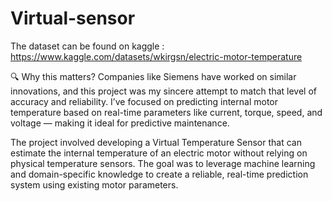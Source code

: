 ﻿# Virtual-sensor

The dataset can be found on kaggle : https://www.kaggle.com/datasets/wkirgsn/electric-motor-temperature

🔍 Why this matters? Companies like Siemens have worked on similar innovations, and this project was my sincere attempt to match that level of accuracy and reliability. I’ve focused on predicting internal motor temperature based on real-time parameters like current, torque, speed, and voltage — making it ideal for predictive maintenance.

The project involved developing a Virtual Temperature Sensor that can estimate the internal temperature of an electric motor without relying on physical temperature sensors. The goal was to leverage machine learning and domain-specific knowledge to create a reliable, real-time prediction system using existing motor parameters.


